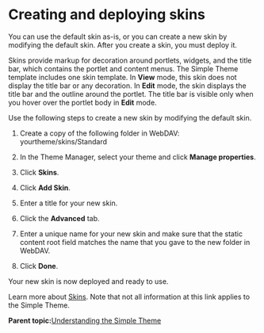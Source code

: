 # Creating and deploying skins

You can use the default skin as-is, or you can create a new skin by modifying the default skin. After you create a skin, you must deploy it.

Skins provide markup for decoration around portlets, widgets, and the title bar, which contains the portlet and content menus. The Simple Theme template includes one skin template. In **View** mode, this skin does not display the title bar or any decoration. In **Edit** mode, the skin displays the title bar and the outline around the portlet. The title bar is visible only when you hover over the portlet body in **Edit** mode.

Use the following steps to create a new skin by modifying the default skin.

1.  Create a copy of the following folder in WebDAV: yourtheme/skins/Standard

2.  In the Theme Manager, select your theme and click **Manage properties**.

3.  Click **Skins**.

4.  Click **Add Skin**.

5.  Enter a title for your new skin.

6.  Click the **Advanced** tab.

7.  Enter a unique name for your new skin and make sure that the static content root field matches the name that you gave to the new folder in WebDAV.

8.  Click **Done**.


Your new skin is now deployed and ready to use.

Learn more about [Skins](themeopt_cust_scopeskin.md#). Note that not all information at this link applies to the Simple Theme.

**Parent topic:**[Understanding the Simple Theme](../dev-theme/themeopt_themedev_simpletheme.md)


